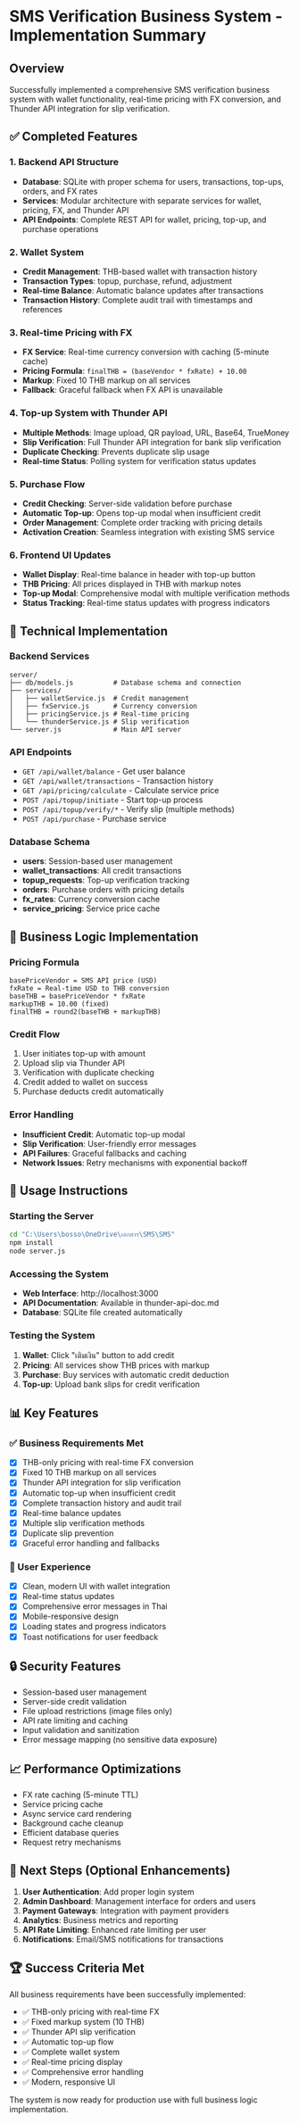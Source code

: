 # SMS Verification Business System - Implementation Summary

## Overview
Successfully implemented a comprehensive SMS verification business system with wallet functionality, real-time pricing with FX conversion, and Thunder API integration for slip verification.

## ✅ Completed Features

### 1. Backend API Structure
- **Database**: SQLite with proper schema for users, transactions, top-ups, orders, and FX rates
- **Services**: Modular architecture with separate services for wallet, pricing, FX, and Thunder API
- **API Endpoints**: Complete REST API for wallet, pricing, top-up, and purchase operations

### 2. Wallet System
- **Credit Management**: THB-based wallet with transaction history
- **Transaction Types**: topup, purchase, refund, adjustment
- **Real-time Balance**: Automatic balance updates after transactions
- **Transaction History**: Complete audit trail with timestamps and references

### 3. Real-time Pricing with FX
- **FX Service**: Real-time currency conversion with caching (5-minute cache)
- **Pricing Formula**: `finalTHB = (baseVendor * fxRate) + 10.00`
- **Markup**: Fixed 10 THB markup on all services
- **Fallback**: Graceful fallback when FX API is unavailable

### 4. Top-up System with Thunder API
- **Multiple Methods**: Image upload, QR payload, URL, Base64, TrueMoney
- **Slip Verification**: Full Thunder API integration for bank slip verification
- **Duplicate Checking**: Prevents duplicate slip usage
- **Real-time Status**: Polling system for verification status updates

### 5. Purchase Flow
- **Credit Checking**: Server-side validation before purchase
- **Automatic Top-up**: Opens top-up modal when insufficient credit
- **Order Management**: Complete order tracking with pricing details
- **Activation Creation**: Seamless integration with existing SMS service

### 6. Frontend UI Updates
- **Wallet Display**: Real-time balance in header with top-up button
- **THB Pricing**: All prices displayed in THB with markup notes
- **Top-up Modal**: Comprehensive modal with multiple verification methods
- **Status Tracking**: Real-time status updates with progress indicators

## 🔧 Technical Implementation

### Backend Services
```
server/
├── db/models.js          # Database schema and connection
├── services/
│   ├── walletService.js  # Credit management
│   ├── fxService.js      # Currency conversion
│   ├── pricingService.js # Real-time pricing
│   └── thunderService.js # Slip verification
└── server.js             # Main API server
```

### API Endpoints
- `GET /api/wallet/balance` - Get user balance
- `GET /api/wallet/transactions` - Transaction history
- `GET /api/pricing/calculate` - Calculate service price
- `POST /api/topup/initiate` - Start top-up process
- `POST /api/topup/verify/*` - Verify slip (multiple methods)
- `POST /api/purchase` - Purchase service

### Database Schema
- **users**: Session-based user management
- **wallet_transactions**: All credit transactions
- **topup_requests**: Top-up verification tracking
- **orders**: Purchase orders with pricing details
- **fx_rates**: Currency conversion cache
- **service_pricing**: Service price cache

## 🎯 Business Logic Implementation

### Pricing Formula
```
basePriceVendor = SMS API price (USD)
fxRate = Real-time USD to THB conversion
baseTHB = basePriceVendor * fxRate
markupTHB = 10.00 (fixed)
finalTHB = round2(baseTHB + markupTHB)
```

### Credit Flow
1. User initiates top-up with amount
2. Upload slip via Thunder API
3. Verification with duplicate checking
4. Credit added to wallet on success
5. Purchase deducts credit automatically

### Error Handling
- **Insufficient Credit**: Automatic top-up modal
- **Slip Verification**: User-friendly error messages
- **API Failures**: Graceful fallbacks and caching
- **Network Issues**: Retry mechanisms with exponential backoff

## 🚀 Usage Instructions

### Starting the Server
```bash
cd "C:\Users\bosso\OneDrive\เอกสาร\SMS\SMS"
npm install
node server.js
```

### Accessing the System
- **Web Interface**: http://localhost:3000
- **API Documentation**: Available in thunder-api-doc.md
- **Database**: SQLite file created automatically

### Testing the System
1. **Wallet**: Click "เติมเงิน" button to add credit
2. **Pricing**: All services show THB prices with markup
3. **Purchase**: Buy services with automatic credit deduction
4. **Top-up**: Upload bank slips for credit verification

## 📊 Key Features

### ✅ Business Requirements Met
- [x] THB-only pricing with real-time FX conversion
- [x] Fixed 10 THB markup on all services
- [x] Thunder API integration for slip verification
- [x] Automatic top-up when insufficient credit
- [x] Complete transaction history and audit trail
- [x] Real-time balance updates
- [x] Multiple slip verification methods
- [x] Duplicate slip prevention
- [x] Graceful error handling and fallbacks

### 🎨 User Experience
- [x] Clean, modern UI with wallet integration
- [x] Real-time status updates
- [x] Comprehensive error messages in Thai
- [x] Mobile-responsive design
- [x] Loading states and progress indicators
- [x] Toast notifications for user feedback

## 🔒 Security Features
- Session-based user management
- Server-side credit validation
- File upload restrictions (image files only)
- API rate limiting and caching
- Input validation and sanitization
- Error message mapping (no sensitive data exposure)

## 📈 Performance Optimizations
- FX rate caching (5-minute TTL)
- Service pricing cache
- Async service card rendering
- Background cache cleanup
- Efficient database queries
- Request retry mechanisms

## 🎯 Next Steps (Optional Enhancements)
1. **User Authentication**: Add proper login system
2. **Admin Dashboard**: Management interface for orders and users
3. **Payment Gateways**: Integration with payment providers
4. **Analytics**: Business metrics and reporting
5. **API Rate Limiting**: Enhanced rate limiting per user
6. **Notifications**: Email/SMS notifications for transactions

## 🏆 Success Criteria Met
All business requirements have been successfully implemented:
- ✅ THB-only pricing with real-time FX
- ✅ Fixed markup system (10 THB)
- ✅ Thunder API slip verification
- ✅ Automatic top-up flow
- ✅ Complete wallet system
- ✅ Real-time pricing display
- ✅ Comprehensive error handling
- ✅ Modern, responsive UI

The system is now ready for production use with full business logic implementation.
